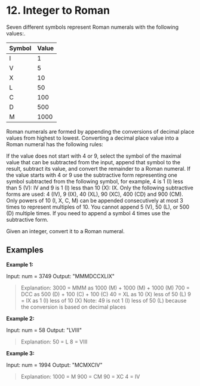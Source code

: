 # 12. Integer to Roman
Seven different symbols represent Roman numerals with the following values:.

|  Symbol | Value  |
| ------------ | ------------ |
|  I |  1 |
|  V |  5 |
|  X |  10 |
|  L |  50 |
|  C |  100 |
|  D | 500  |
|  M | 1000  |

Roman numerals are formed by appending the conversions of decimal place values from highest to lowest. Converting a decimal place value into a Roman numeral has the following rules:

If the value does not start with 4 or 9, select the symbol of the maximal value that can be subtracted from the input, append that symbol to the result, subtract its value, and convert the remainder to a Roman numeral.
If the value starts with 4 or 9 use the subtractive form representing one symbol subtracted from the following symbol, for example, 4 is 1 (I) less than 5 (V): IV and 9 is 1 (I) less than 10 (X): IX. Only the following subtractive forms are used: 4 (IV), 9 (IX), 40 (XL), 90 (XC), 400 (CD) and 900 (CM).
Only powers of 10 (I, X, C, M) can be appended consecutively at most 3 times to represent multiples of 10. You cannot append 5 (V), 50 (L), or 500 (D) multiple times. If you need to append a symbol 4 times use the subtractive form.

Given an integer, convert it to a Roman numeral.


## Examples

**Example 1:**

Input: num = 3749
Output: "MMMDCCXLIX"
> Explanation:
3000 = MMM as 1000 (M) + 1000 (M) + 1000 (M)
 700 = DCC as 500 (D) + 100 (C) + 100 (C)
  40 = XL as 10 (X) less of 50 (L)
   9 = IX as 1 (I) less of 10 (X)
Note: 49 is not 1 (I) less of 50 (L) because the conversion is based on decimal places


**Example 2:**

Input: num = 58
Output: "LVIII"
> Explanation:
50 = L
 8 = VIII


**Example 3:**

Input: num = 1994
Output: "MCMXCIV"
> Explanation:
1000 = M
 900 = CM
  90 = XC
   4 = IV